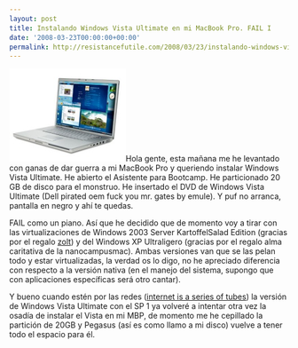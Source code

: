 ```yaml
---
layout: post
title: Instalando Windows Vista Ultimate en mi MacBook Pro. FAIL I
date: '2008-03-23T00:00:00+00:00'
permalink: http://resistancefutile.com/2008/03/23/instalando-windows-vista-ultimate-en-mi-macbook-pro-fail-i/
---
```

<img src='/assets/zz2e0155ac.jpg' alt='MBP con vista' class="derecha" />Hola gente, esta mañana me he levantado con ganas de dar guerra a mi MacBook Pro y queriendo instalar Windows Vista Ultimate. He abierto el Asistente para Bootcamp. He particionado 20 GB de disco para el monstruo. He insertado el DVD de Windows Vista Ultimate (Dell pirated oem fuck you mr. gates by emule). Y puf no arranca, pantalla en negro y ahí te quedas. 

FAIL como un piano. Así que he decidido que de momento voy a tirar con las virtualizaciones de Windows 2003 Server KartoffelSalad Edition (gracias por el regalo <a href="http://lordzoltan.gafapasta.com/">zolt</a>) y del Windows XP Ultraligero (gracias por el regalo alma caritativa de la nanocampusmac). Ambas versiones van que se las pelan todo y estar virtualizadas, la verdad os lo digo, no he apreciado diferencia con respecto a la versión nativa (en el manejo del sistema, supongo que con aplicaciones específicas será otro cantar).

Y bueno cuando estén por las redes (<a href="http://www.youtube.com/watch?v=_cZC67wXUTs&feature=related">internet is a series of tubes</a>) la versión de Windows Vista Ultimate con el SP 1 ya volveré a intentar otra vez la osadía de instalar el Vista en mi MBP, de momento me he cepillado la partición de 20GB y Pegasus (así es como llamo a mi disco) vuelve a tener todo el espacio para él.
